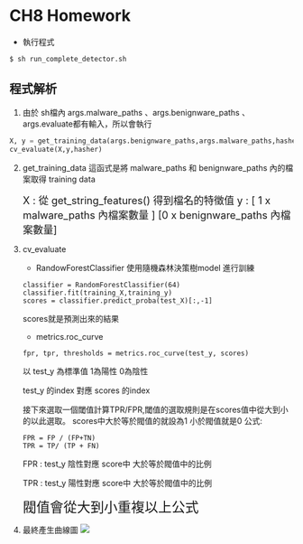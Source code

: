 # CH8 Homework

* 執行程式
```
$ sh run_complete_detector.sh
```
## 程式解析
1. 由於 sh檔內 args.malware_paths 、args.benignware_paths 、args.evaluate都有輸入，所以會執行
 ```python
 X, y = get_training_data(args.benignware_paths,args.malware_paths,hasher)
 cv_evaluate(X,y,hasher)
 ```
 2. get_training_data
    這函式是將 malware_paths 和 benignware_paths 內的檔案取得 training data
    
    <font size=4> X : 從 get_string_features() 得到檔名的特徵值 </font>
    <font size=4> y : [ 1 x malware_paths 內檔案數量 ] [0 x benignware_paths 內檔案數量] </font>
    
3. cv_evaluate
   * RandowForestClassifier
    使用隨機森林決策樹model 進行訓練
    ```
    classifier = RandomForestClassifier(64)
    classifier.fit(training_X,training_y)
    scores = classifier.predict_proba(test_X)[:,-1]
    ```
    scores就是預測出來的結果
   
   * metrics.roc_curve
	```
	fpr, tpr, thresholds = metrics.roc_curve(test_y, scores)
	```
     以 test_y 為標準值 1為陽性 0為陰性
   
      test_y 的index 對應 scores 的index 
   
     接下來選取一個閾值計算TPR/FPR,閾值的選取規則是在scores值中從大到小的以此選取。
     scores中大於等於閥值的就設為1 小於閥值就是0
	  公式:
   
     ```
    FPR = FP / (FP+TN)
    TPR = TP/ (TP + FN)
     ```

    FPR : test_y 陰性對應 score中 大於等於閥值中的比例

    TPR : test_y 陽性對應 score中 大於等於閥值中的比例

   <font size=5>閥值會從大到小重複以上公式 </font>


4. 最終產生曲線圖
![](https://i.imgur.com/CIpwGK0.png)
